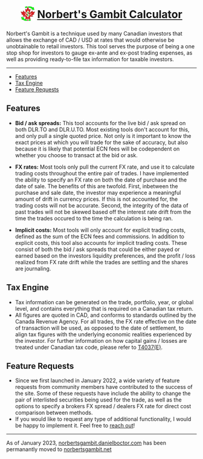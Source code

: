 <h1 align="center">
    <sub>
        <img src="https://github.com/daniel-boctor/norbertsgambit.net/blob/main/norbertsgambit/NG/static/NG/norberts-gambit.png" height="38" width="38">
    </sub>
    <a href="https://norbertsgambit.net">Norbert's Gambit Calculator</a>
</h1>

Norbert's Gambit is a technique used by many Canadian investors that allows the exchange of CAD / USD at rates that would otherwise be unobtainable to retail investors. This tool serves the purpose of being a one stop shop for investors to gauge ex-ante and ex-post trading expenses, as well as providing ready-to-file tax information for taxable investors.

***

* [Features](#features)
* [Tax Engine](#tax-engine)
* [Feature Requests](#feature-requests)

## Features
* __Bid / ask spreads:__ This tool accounts for the live bid / ask spread on both DLR.TO and DLR.U.TO. Most existing tools don't account for this, and only pull a single quoted price. Not only is it important to know the exact prices at which you will trade for the sake of accuracy, but also because it is likely that potential ECN fees will be codependent on whether you choose to transact at the bid or ask.

* __FX rates:__ Most tools only pull the current FX rate, and use it to calculate trading costs throughout the entire pair of trades. I have implemented the ability to specify an FX rate on both the date of purchase and the date of sale. The benefits of this are twofold. First, inbetween the purchase and sale date, the investor may experience a meaningful amount of drift in currency prices. If this is not accounted for, the trading costs will not be accurate. Second, the integrity of the data of past trades will not be skewed based off the interest rate drift from the time the trades occured to the time the calculation is being ran.

* __Implicit costs:__ Most tools will only account for explicit trading costs, defined as the sum of the ECN fees and commissions. In addition to explicit costs, this tool also accounts for implicit trading costs. These consist of both the bid / ask spreads that could be either payed or earned based on the investors liquidity preferences, and the profit / loss realized from FX rate drift while the trades are settling and the shares are journaling.

## Tax Engine
* Tax information can be generated on the trade, portfolio, year, or global level, and contains everything that is required on a Canadian tax return.
* All figures are quoted in CAD, and conforms to standards outlined by the Canada Revenue Agency. For all trades, the FX rate effective on the date of transaction will be used, as opposed to the date of settlement, to align tax figures with the underlying economic realities experienced by the investor. For further information on how capital gains / losses are treated under Canadian tax code, please refer to [T4037(E)](https://www.canada.ca/en/revenue-agency/services/forms-publications/publications/t4037/capital-gains.html).

## Feature Requests
* Since we first launched in January 2022, a wide variety of feature requests from community members have contributed to the success of the site. Some of these requests have include the ability to change the pair of interlisted securities being used for the trade, as well as the options to specify a brokers FX spread / dealers FX rate for direct cost comparison between methods.
* If you would like to request any type of additional functionality, I would be happy to implement it. Feel free to [reach out](mailto:daniel.boctor@ontariotechu.net)!

***

As of January 2023, [norbertsgambit.danielboctor.com](https://norbertsgambit.danielboctor.com) has been permanantly moved to [norbertsgambit.net](https://norbertsgambit.net)